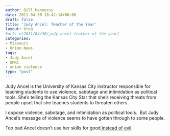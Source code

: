 ```yaml
---
author: Bill Hennessy
date: 2011-04-30 18:42:14+00:00
draft: false
title: 'Judy Ancel: Teacher of the Year'
layout: blog
#url: e/2011/04/30/judy-ancel-teacher-of-the-year/
categories:
- Missouri
- Union News
tags:
- Judy Ancel
- UMKC
- union violence
type: "post"
---
```


Judy Ancel is the University of Kansas City instructor responsible for teaching students to use violence, sabotage and intimidation as political tools. She’s telling the Kansas City Star that she’s receiving threats from people upset that she teaches students to threaten others.

I oppose violence, sabotage, and intimidation as political tools.  But Judy Ancel’s message of violence seems to have gotten through to some people.

Too bad Ancel doesn’t use her skills for good[ instead of evil](https://www.missourieducationwatchdog.com/2011/04/is-sacrificing-cats-to-achieve-labor.html).
